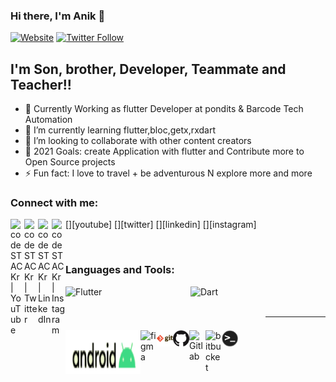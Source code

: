 ### Hi there, I'm Anik  👋

[![Website](https://img.shields.io/website?label=codeSTACKr.com&style=for-the-badge&url=https%3A%2F%2Fcodestackr.com)](https://codestackr.com)
[![Twitter Follow](https://img.shields.io/twitter/follow/codeSTACKr?color=1DA1F2&logo=twitter&style=for-the-badge)](https://twitter.com/intent/follow?original_referer=https%3A%2F%2Fgithub.com%2FcodeSTACKr&screen_name=codeSTACKr)

## I'm Son, brother, Developer, Teammate and Teacher!!

- 🔭 Currently Working as flutter Developer at pondits & Barcode Tech Automation
- 🌱 I’m currently learning flutter,bloc,getx,rxdart
- 👯 I’m looking to collaborate with other content creators
- 🥅 2021 Goals: create Application with flutter and Contribute more to Open Source projects
- ⚡ Fun fact: I love to travel + be adventurous N explore more and more

### Connect with me:

[<img align="left" alt="codeSTACKr | YouTube" width="22px" src="https://cdn.jsdelivr.net/npm/simple-icons@v3/icons/youtube.svg" />][youtube]
[<img align="left" alt="codeSTACKr | Twitter" width="22px" src="https://cdn.jsdelivr.net/npm/simple-icons@v3/icons/twitter.svg" />][twitter]
[<img align="left" alt="codeSTACKr | LinkedIn" width="22px" src="https://cdn.jsdelivr.net/npm/simple-icons@v3/icons/linkedin.svg" />][linkedin]
[<img align="left" alt="codeSTACKr | Instagram" width="22px" src="https://cdn.jsdelivr.net/npm/simple-icons@v3/icons/instagram.svg" />][instagram]

<br />

### Languages and Tools:

<img align="left" alt="Flutter" width="200px" height="70px" src="https://flutter.dev/assets/images/shared/brand/flutter/logo/flutter-lockup.png" />
<img align="left" alt="Dart" width="120px" height="70px"src="https://dart.dev/assets/shared/dart/logo+text/horizontal/white-e71fb382ad5229792cc704b3ee7a88f8013e986d6e34f0956d89c453b454d0a5.svg" />
<img align="left" alt="android" width="120px" height="70px" src="https://github.com/mosfeqanik/money-management-UI/blob/main/assets/images/androidLogo.png" />
<img align="left" alt="figma" width="26px" src="https://upload.wikimedia.org/wikipedia/commons/3/33/Figma-logo.svg" />
<img align="left" alt="Git" width="26px" src="https://raw.githubusercontent.com/github/explore/80688e429a7d4ef2fca1e82350fe8e3517d3494d/topics/git/git.png" />
<img align="left" alt="GitHub" width="26px" src="https://raw.githubusercontent.com/github/explore/78df643247d429f6cc873026c0622819ad797942/topics/github/github.png" />
<img align="left" alt="Gitlab" width="26px" src="https://images.g2crowd.com/uploads/product/image/social_landscape/social_landscape_15680ee909406e13c21c8f179f83d99e/gitlab.png" />
<img align="left" alt="bitbucket" width="26px" src="https://pbs.twimg.com/profile_images/1026981625291190272/35O2KIRX_400x400.jpg" />
<img align="left" alt="Terminal" width="26px" src="https://raw.githubusercontent.com/github/explore/80688e429a7d4ef2fca1e82350fe8e3517d3494d/topics/terminal/terminal.png" />

<br />
<br />

---
